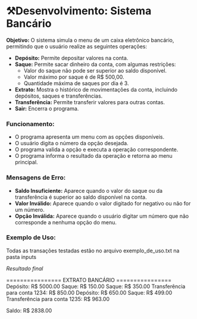 # ⚒️Desenvolvimento: Sistema Bancário

**Objetivo:** O sistema simula o menu de um caixa eletrônico bancário, permitindo que o usuário realize as seguintes operações:

- **Depósito:** Permite depositar valores na conta.
- **Saque:** Permite sacar dinheiro da conta, com algumas restrições:
  - Valor do saque não pode ser superior ao saldo disponível.
  - Valor máximo por saque é de R$ 500,00.
  - Quantidade máxima de saques por dia é 3.
- **Extrato:** Mostra o histórico de movimentações da conta, incluindo depósitos, saques e transferências.
- **Transferência:** Permite transferir valores para outras contas.
- **Sair:** Encerra o programa.

### Funcionamento:
- O programa apresenta um menu com as opções disponíveis.
- O usuário digita o número da opção desejada.
- O programa valida a opção e executa a operação correspondente.
- O programa informa o resultado da operação e retorna ao menu principal.

### Mensagens de Erro:

- **Saldo Insuficiente:** Aparece quando o valor do saque ou da transferência é superior ao saldo disponível na conta.
- **Valor Inválido:** Aparece quando o valor digitado for negativo ou não for um número.
- **Opção Inválida:** Aparece quando o usuário digitar um número que não corresponde a nenhuma opção do menu.

### Exemplo de Uso:

Todas as transações testadas estão no arquivo exemplo_de_uso.txt na pasta inputs

*Resultado final*

================ EXTRATO BANCÁRIO ================
Depósito: R$ 5000.00
Saque: R$ 150.00
Saque: R$ 350.00
Transferência para conta 1234: R$ 850.00
Depósito: R$ 650.00
Saque: R$ 499.00
Transferência para conta 1235: R$ 963.00

Saldo: R$ 2838.00
